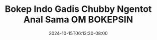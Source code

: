 --- 
title: "Bokep Indo Gadis Chubby Ngentot Anal Sama OM  BOKEPSIN"
description: "streaming  video bokep Bokep Indo Gadis Chubby Ngentot Anal Sama OM  BOKEPSIN ig durasi panjang baru"
date: 2024-10-15T06:13:30-08:00
file_code: "sk88pl5q4hqs"
draft: false
cover: "yhcy8d797maz7bv6.jpg"
tags: ["Bokep", "Indo", "Gadis", "Chubby", "Ngentot", "Anal", "Sama", "BOKEPSIN", "bokep-indo", "bokep-viral", "bokep-ig"]
length: 589
fld_id: "1483139"
foldername: "Anal indo"
categories: ["Anal indo"]
views: 0
---